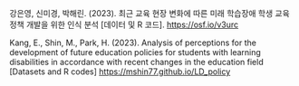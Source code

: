 강은영, 신미경, 박해린. (2023). 최근 교육 현장 변화에 따른 미래 학습장애 학생 교육정책 개발을 위한 인식 분석 [데이터 및 R 코드]. https://osf.io/v3urc
 
Kang, E., Shin, M., Park, H. (2023). Analysis of perceptions for the development of future education policies for students with learning disabilities in accordance with recent changes in the education field [Datasets and R codes] https://mshin77.github.io/LD_policy